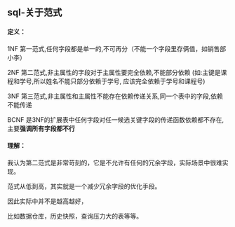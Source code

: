 ## sql-关于范式

#### 定义：

1NF 第一范式,任何字段都是单一的,不可再分（不能一个字段里存俩值，如销售部小李）

2NF 第二范式,非主属性的字段对于主属性要完全依赖,不能部分依赖
(如:主键是课程和学号,所以姓名不能只部分依赖于学号,	应该完全依赖于学号和课程号)

3NF 第三范式,非主属性和主属性不能存在依赖传递关系,同一个表中的字段,依赖不能传递

BCNF 是3NF的扩展表中任何字段对任一候选关键字段的传递函数依赖都不存在,主要**强调所有字段都不行**



#### 理解：

我认为第二范式是非常苛刻的，它是不允许有任何的冗余字段，实际场景中很难实现。

范式从低到高，其实就是一个减少冗余字段的优化手段。

因此实际中并不是越高越好，

比如数据仓库，历史快照，查询压力大的表等等。

